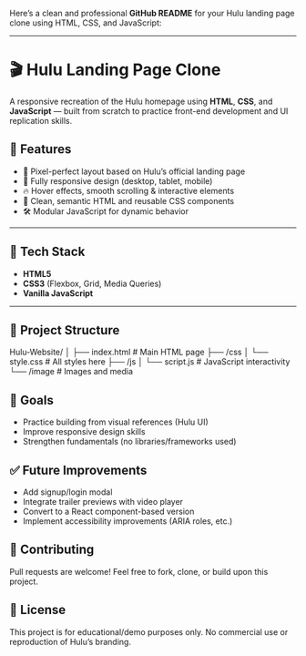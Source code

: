 Here’s a clean and professional **GitHub README** for your Hulu landing page clone using HTML, CSS, and JavaScript:

---

# 🎬 Hulu Landing Page Clone

A responsive recreation of the Hulu homepage using **HTML**, **CSS**, and **JavaScript** — built from scratch to practice front-end development and UI replication skills.


## 📌 Features

* 🎨 Pixel-perfect layout based on Hulu’s official landing page
* 📱 Fully responsive design (desktop, tablet, mobile)
* 🔥 Hover effects, smooth scrolling & interactive elements
* 🧠 Clean, semantic HTML and reusable CSS components
* 🛠️ Modular JavaScript for dynamic behavior

---

## 🧰 Tech Stack

* **HTML5**
* **CSS3** (Flexbox, Grid, Media Queries)
* **Vanilla JavaScript**

---

## 📂 Project Structure

Hulu-Website/
│
├── index.html          # Main HTML page
├── /css
│   └── style.css       # All styles here
├── /js
│   └── script.js       # JavaScript interactivity
└── /image           # Images and media



## 🎯 Goals

* Practice building from visual references (Hulu UI)
* Improve responsive design skills
* Strengthen fundamentals (no libraries/frameworks used)


## ✅ Future Improvements

* Add signup/login modal
* Integrate trailer previews with video player
* Convert to a React component-based version
* Implement accessibility improvements (ARIA roles, etc.)


## 🤝 Contributing

Pull requests are welcome! Feel free to fork, clone, or build upon this project.



## 📝 License

This project is for educational/demo purposes only. No commercial use or reproduction of Hulu’s branding.
